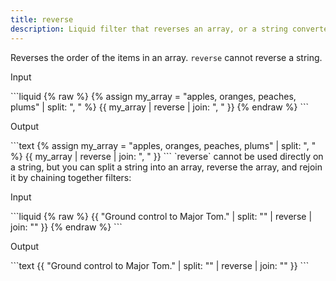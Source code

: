 ```yaml
---
title: reverse
description: Liquid filter that reverses an array, or a string converted to an array.
---
```

Reverses the order of the items in an array. `reverse` cannot reverse a string.
<p class="code-label">Input</p>
```liquid
{% raw %}
{% assign my_array = "apples, oranges, peaches, plums" | split: ", " %}
{{ my_array | reverse | join: ", " }}
{% endraw %}
```
<p class="code-label">Output</p>
```text
{% assign my_array = "apples, oranges, peaches, plums" | split: ", " %}
{{ my_array | reverse | join: ", " }}
```
`reverse` cannot be used directly on a string, but you can split a string into an array, reverse the array, and rejoin it by chaining together filters:
<p class="code-label">Input</p>
```liquid
{% raw %}
{{ "Ground control to Major Tom." | split: "" | reverse | join: "" }}
{% endraw %}
```
<p class="code-label">Output</p>
```text
{{ "Ground control to Major Tom." | split: "" | reverse | join: "" }}
```